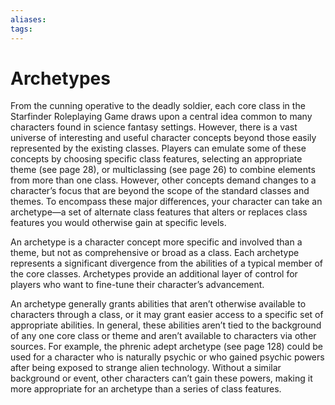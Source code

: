 ```yaml
---
aliases: 
tags: 
---
```


# Archetypes

From the cunning operative to the deadly soldier, each core class in the Starfinder Roleplaying Game draws upon a central idea common to many characters found in science fantasy settings. However, there is a vast universe of interesting and useful character concepts beyond those easily represented by the existing classes. Players can emulate some of these concepts by choosing specific class features, selecting an appropriate theme (see page 28), or multiclassing (see page 26) to combine elements from more than one class. However, other concepts demand changes to a character’s focus that are beyond the scope of the standard classes and themes. To encompass these major differences, your character can take an archetype—a set of alternate class features that alters or replaces class features you would otherwise gain at specific levels.  
  
An archetype is a character concept more specific and involved than a theme, but not as comprehensive or broad as a class. Each archetype represents a significant divergence from the abilities of a typical member of the core classes. Archetypes provide an additional layer of control for players who want to fine-tune their character’s advancement.  
  
An archetype generally grants abilities that aren’t otherwise available to characters through a class, or it may grant easier access to a specific set of appropriate abilities. In general, these abilities aren’t tied to the background of any one core class or theme and aren’t available to characters via other sources. For example, the phrenic adept archetype (see page 128) could be used for a character who is naturally psychic or who gained psychic powers after being exposed to strange alien technology. Without a similar background or event, other characters can’t gain these powers, making it more appropriate for an archetype than a series of class features.